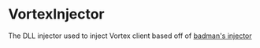 # VortexInjector
The DLL injector used to inject Vortex client
based off of [badman's injector](https://github.com/Turkeii/MCPE-Client-Sources/tree/main/Badman/Injector)
